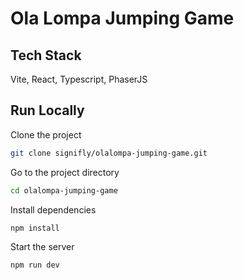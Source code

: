 # Ola Lompa Jumping Game



## Tech Stack

Vite, React, Typescript, PhaserJS


## Run Locally

Clone the project

```bash
git clone signifly/olalompa-jumping-game.git
```

Go to the project directory

```bash
cd olalompa-jumping-game
```

Install dependencies

```bash
npm install
```

Start the server

```bash
npm run dev
```
